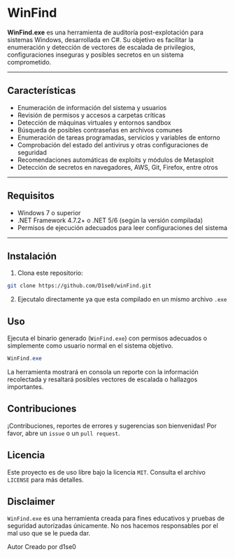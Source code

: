 # WinFind

**WinFind.exe** es una herramienta de auditoría post-explotación para sistemas Windows, desarrollada en C#. Su objetivo es facilitar la enumeración y detección de vectores de escalada de privilegios, configuraciones inseguras y posibles secretos en un sistema comprometido.

---

## Características

- Enumeración de información del sistema y usuarios
- Revisión de permisos y accesos a carpetas críticas
- Detección de máquinas virtuales y entornos sandbox
- Búsqueda de posibles contraseñas en archivos comunes
- Enumeración de tareas programadas, servicios y variables de entorno
- Comprobación del estado del antivirus y otras configuraciones de seguridad
- Recomendaciones automáticas de exploits y módulos de Metasploit
- Detección de secretos en navegadores, AWS, Git, Firefox, entre otros

---

## Requisitos

- Windows 7 o superior
- .NET Framework 4.7.2+ o .NET 5/6 (según la versión compilada)
- Permisos de ejecución adecuados para leer configuraciones del sistema

---

## Instalación

1. Clona este repositorio:

```bash
git clone https://github.com/D1se0/winFind.git
```

2. Ejecutalo directamente ya que esta compilado en un mismo archivo `.exe`

## Uso

Ejecuta el binario generado (`WinFind.exe`) con permisos adecuados o simplemente como usuario normal en el sistema objetivo.

```powershell
WinFind.exe
```

La herramienta mostrará en consola un reporte con la información recolectada y resaltará posibles vectores de escalada o hallazgos importantes.

## Contribuciones

¡Contribuciones, reportes de errores y sugerencias son bienvenidas!
Por favor, abre un `issue` o un `pull request`.

## Licencia

Este proyecto es de uso libre bajo la licencia `MIT`. Consulta el archivo `LICENSE` para más detalles.

## Disclaimer

`WinFind.exe` es una herramienta creada para fines educativos y pruebas de seguridad autorizadas únicamente. No nos hacemos responsables por el mal uso que se le pueda dar.

Autor
Creado por d1se0
